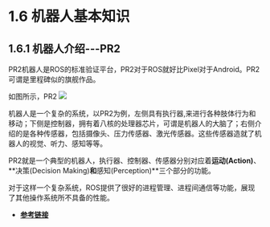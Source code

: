 # 1.6 机器人基本知识

## 1.6.1 机器人介绍---PR2

PR2机器人是ROS的标准验证平台，PR2对于ROS就好比Pixel对于Android。PR2可谓是里程碑似的旗舰作品。

如图所示，PR2
![](https://i.loli.net/2017/10/26/59f1f78a63096.jpg)


机器人是一个复杂的系统，以PR2为例，左侧具有执行器,来进行各种肢体行为和移动；下侧是控制器，拥有着八核的处理器芯片，可谓是机器人的大脑了；右侧介绍的是各种传感器，包括摄像头、压力传感器、激光传感器。这些传感器造就了机器人的视觉、听力、感知等等。

PR2就是一个典型的机器人，执行器、控制器、传感器分别对应着**运动(Action)**、**决策(Decision Making)**和**感知(Perception)**三个部分的功能。

对于这样一个复杂系统，ROS提供了很好的进程管理、进程间通信等功能，展现了其他操作系统所不具备的性能。

* [**参考链接**](http://www.willowgarage.com/pages/pr2/specs)
